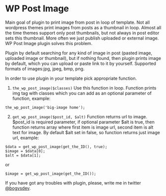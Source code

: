 # WP Post Image

Main goal of plugin to print image from post in loop of template. Not all wordpress themes print images from posts as a thumbnail in loop. Almost all the time themes support only post thumbnails, but not always in post editor sets this thumbnail. More often we just publish uploaded or external image. WP Post Image plugin solves this problem.

Plugin by default searching for any kind of image in post (pasted image, uploaded image or thumbnail), but if nothing found, then plugin prints image by default, which you can upload or paste link to it by yourself.
Supported formats of images:jpg, jpeg, bmp, png.


In order to use plugin in your template pick appropriate function.


1) `the_wp_post_image($classes)`
Use this function in loop. Function prints img tag with classes which you can add as an optional parameter of function, example:

`the_wp_post_image('big-image home');`



2) `get_wp_post_image($post_id, $alt)`
Function returns url to image. $post_id is required parameter, if optional parameter $alt is true, then function returns array where first item is image url, second item is alt text for image. By default $alt set in false, so function returns just image url, example:

```
$data = get_wp_post_image(get_the_ID(), true);
$image = $data[0];
$alt = $data[1];		
```
or

`$image = get_wp_post_image(get_the_ID());`



If you have got any troubles with plugin, please, write me in twitter [@bogvsdev](http://twitter.com/bogvsdev).
			
